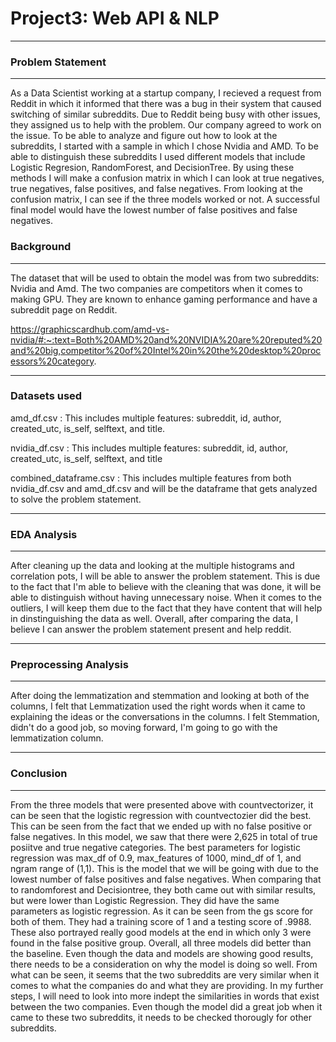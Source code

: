 # Project3:  Web API & NLP
---
### Problem Statement
---
As a Data Scientist working at a startup company, I recieved a request from Reddit in which it informed that there was a bug in their system that caused switching of similar subreddits. Due to Reddit being busy with other issues, they assigned us to help with the problem. Our company agreed to work on the issue. To be able to analyze and figure out how to look at the subreddits, I started with a sample in which I chose Nvidia and AMD. To be able to distinguish these subreddits I used different models that include Logistic Regresion, RandomForest, and DecisionTree. By using these methods I will make a confusion matrix in which I can look at true negatives, true negatives, false positives, and false negatives. From looking at the confusion matrix, I can see if the three models worked or not. A successful final model would have the lowest number of false positives and false negatives.  


### Background
---
The dataset that will be used to obtain the model was from two subreddits: Nvidia and Amd. The two companies are competitors when it comes to making GPU. They are known to enhance gaming performance and have a subreddit page on Reddit.  

https://graphicscardhub.com/amd-vs-nvidia/#:~:text=Both%20AMD%20and%20NVIDIA%20are%20reputed%20and%20big,competitor%20of%20Intel%20in%20the%20desktop%20processors%20category.

---
### Datasets used
amd_df.csv : This includes multiple features: subreddit, id, author, created_utc, is_self, selftext, and title.  

nvidia_df.csv : This includes multiple features: subreddit, id, author, created_utc, is_self, selftext, and title

combined_dataframe.csv : This includes multiple features from both nvidia_df.csv and amd_df.csv and will be the dataframe that gets analyzed to solve the problem statement. 

---
### EDA Analysis
---
After cleaning up the data and looking at the multiple histograms and correlation pots, I will be able to answer the problem statement. This is due to the fact that I'm able to believe with the cleaning that was done, it will be able to distinguish without having unnecessary noise. When it comes to the outliers, I will keep them due to the fact that they have content that will help in dinstinguishing the data as well. Overall, after comparing the data, I believe I can answer the problem statement present and help reddit. 

---
### Preprocessing Analysis
---
After doing the lemmatization and stemmation and looking at both of the columns, I felt that Lemmatization used the right words when it came to explaining the ideas or the conversations in the columns. I felt Stemmation, didn't do a good job, so moving forward, I'm going to go with the lemmatization column. 

---
### Conclusion
---
From the three models that were presented above with countvectorizer, it can be seen that the logistic regression with countvectozier did the best. This can be seen from the fact that we ended up with no false positive or false negatives. In this model, we saw that there were 2,625 in total of true posiitve and true negative categories. The best parameters for logistic regression was max_df of 0.9, max_features of 1000, mind_df of 1, and ngram range of (1,1). This is the model that we will be going with due to the lowest number of false positives and false negatives. When comparing that to randomforest and Decisiontree, they both came out with similar results, but were lower than Logistic Regression. They did have the same parameters as logistic regression. As it can be seen from the gs score for both of them. They had a training score of 1 and a testing score of .9988. These also portrayed really good models at the end in which only 3 were found in the false positive group. Overall, all three models did better than the baseline. Even though the data and models are showing good results, there needs to be a consideration on why the model is doing so well. From what can be seen, it seems that the two subreddits are very similar when it comes to what the companies do and what they are providing. In my further steps, I will need to look into more indept the similarities in words that exist between the two companies. Even though the model did a great job when it came to these two subreddits, it needs to be checked thorougly for other subreddits.  
